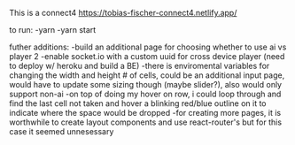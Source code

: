 This is a connect4 https://tobias-fischer-connect4.netlify.app/

to run:
-yarn
-yarn start

futher additions:
-build an additional page for choosing whether to use ai vs player 2
-enable socket.io with a custom uuid for cross device player (need to deploy w/ heroku and build a BE)
-there is enviromental variables for changing the width and height # of cells, could be an additional input page, would have to update some sizing though (maybe slider?), also would only support non-ai
-on top of doing my hover on row, i could loop through and find the last cell not taken and hover a blinking red/blue outline on it to indicate where the space would be dropped
-for creating more pages, it is worthwhile to create layout components and use react-router's <Outlet /> but for this case it seemed unnesessary
